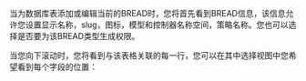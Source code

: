 当为数据库表添加或编辑当前的BREAD时，您将首先看到BREAD信息，该信息允许您设置显示名称，slug，图标，模型和控制器名称空间，策略名称。您也可以选择是否要为该BREAD类型生成权限。

当您向下滚动时，您将看到与该表格关联的每一行，您可以在其中选择视图中您希望看到每个字段的位置：

